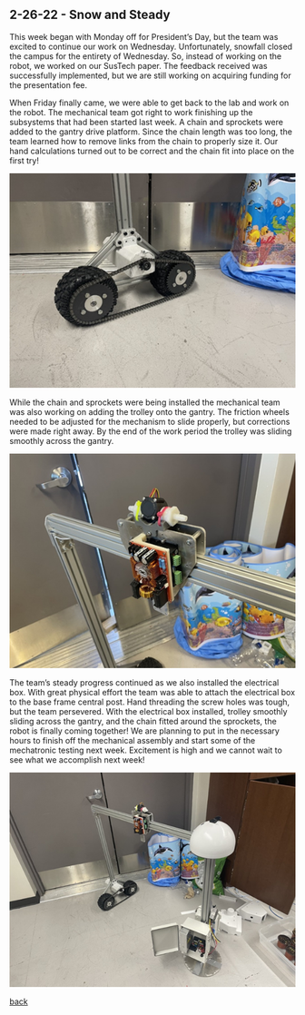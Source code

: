 ## 2-26-22 - Snow and Steady

This week began with Monday off for President’s Day, but the team was excited to continue our work on Wednesday. Unfortunately, snowfall closed the campus for the entirety of Wednesday. So, instead of working on the robot, we worked on our SusTech paper. The feedback received was successfully implemented, but we are still working on acquiring funding for the presentation fee.

When Friday finally came, we were able to get back to the lab and work on the robot. The mechanical team got right to work finishing up the subsystems that had been started last week. A chain and sprockets were added to the gantry drive platform. Since the chain length was too long, the team learned how to remove links from the chain to properly size it. Our hand calculations turned out to be correct and the chain fit into place on the first try!

![Assembled Chain Drive](./../assets/chaindrive_2_26.png)

While the chain and sprockets were being installed the mechanical team was also working on adding the trolley onto the gantry. The friction wheels needed to be adjusted for the mechanism to slide properly, but corrections were made right away. By the end of the work period the trolley was sliding smoothly across the gantry.

![Trolly on the Robot](./../assets/trolly_2_26.png)

The team’s steady progress continued as we also installed the electrical box. With great physical effort the team was able to attach the electrical box to the base frame central post. Hand threading the screw holes was tough, but the team persevered. With the electrical box installed, trolley smoothly sliding across the gantry, and the chain fitted around the sprockets, the robot is finally coming together! We are planning to put in the necessary hours to finish off the mechanical assembly and start some of the mechatronic testing next week. Excitement is high and we cannot wait to see what we accomplish next week!

![The frame of the NILE robot, more assembled](./../assets/robot_2_26.png)

[back](./..)
